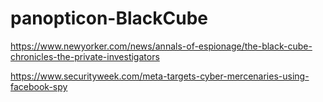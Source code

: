 # panopticon-BlackCube

https://www.newyorker.com/news/annals-of-espionage/the-black-cube-chronicles-the-private-investigators

https://www.securityweek.com/meta-targets-cyber-mercenaries-using-facebook-spy
